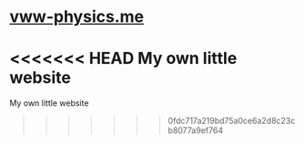 # [vww-physics.me](http://vww-physics.me/)
<<<<<<< HEAD
My own little website
=======
My own little website
>>>>>>> 0fdc717a219bd75a0ce6a2d8c23cb8077a9ef764
